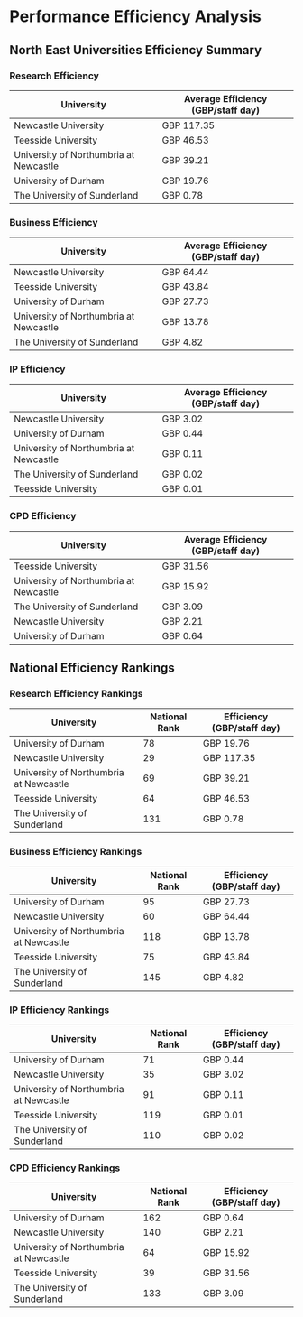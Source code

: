 # Performance Efficiency Analysis

## North East Universities Efficiency Summary

### Research Efficiency

| University | Average Efficiency (GBP/staff day) |
|------------|----------------------------------|
| Newcastle University | GBP 117.35 |
| Teesside University | GBP 46.53 |
| University of Northumbria at Newcastle | GBP 39.21 |
| University of Durham | GBP 19.76 |
| The University of Sunderland | GBP 0.78 |

### Business Efficiency

| University | Average Efficiency (GBP/staff day) |
|------------|----------------------------------|
| Newcastle University | GBP 64.44 |
| Teesside University | GBP 43.84 |
| University of Durham | GBP 27.73 |
| University of Northumbria at Newcastle | GBP 13.78 |
| The University of Sunderland | GBP 4.82 |

### IP Efficiency

| University | Average Efficiency (GBP/staff day) |
|------------|----------------------------------|
| Newcastle University | GBP 3.02 |
| University of Durham | GBP 0.44 |
| University of Northumbria at Newcastle | GBP 0.11 |
| The University of Sunderland | GBP 0.02 |
| Teesside University | GBP 0.01 |

### CPD Efficiency

| University | Average Efficiency (GBP/staff day) |
|------------|----------------------------------|
| Teesside University | GBP 31.56 |
| University of Northumbria at Newcastle | GBP 15.92 |
| The University of Sunderland | GBP 3.09 |
| Newcastle University | GBP 2.21 |
| University of Durham | GBP 0.64 |

## National Efficiency Rankings

### Research Efficiency Rankings

| University | National Rank | Efficiency (GBP/staff day) |
|------------|---------------|---------------------------|
| University of Durham | 78 | GBP 19.76 |
| Newcastle University | 29 | GBP 117.35 |
| University of Northumbria at Newcastle | 69 | GBP 39.21 |
| Teesside University | 64 | GBP 46.53 |
| The University of Sunderland | 131 | GBP 0.78 |

### Business Efficiency Rankings

| University | National Rank | Efficiency (GBP/staff day) |
|------------|---------------|---------------------------|
| University of Durham | 95 | GBP 27.73 |
| Newcastle University | 60 | GBP 64.44 |
| University of Northumbria at Newcastle | 118 | GBP 13.78 |
| Teesside University | 75 | GBP 43.84 |
| The University of Sunderland | 145 | GBP 4.82 |

### IP Efficiency Rankings

| University | National Rank | Efficiency (GBP/staff day) |
|------------|---------------|---------------------------|
| University of Durham | 71 | GBP 0.44 |
| Newcastle University | 35 | GBP 3.02 |
| University of Northumbria at Newcastle | 91 | GBP 0.11 |
| Teesside University | 119 | GBP 0.01 |
| The University of Sunderland | 110 | GBP 0.02 |

### CPD Efficiency Rankings

| University | National Rank | Efficiency (GBP/staff day) |
|------------|---------------|---------------------------|
| University of Durham | 162 | GBP 0.64 |
| Newcastle University | 140 | GBP 2.21 |
| University of Northumbria at Newcastle | 64 | GBP 15.92 |
| Teesside University | 39 | GBP 31.56 |
| The University of Sunderland | 133 | GBP 3.09 |

